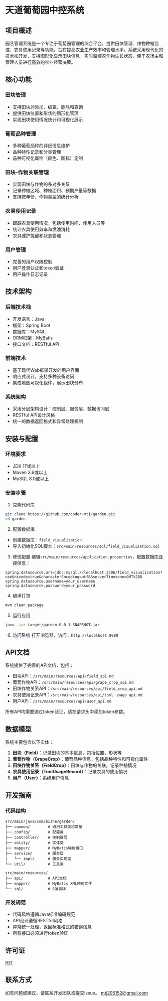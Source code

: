 # 天道葡萄园中控系统

## 项目概述

园艺管理系统是一个专注于葡萄园管理的综合平台，提供田块管理、作物种植监控、农具使用记录等功能，旨在提高农业生产效率和管理水平。系统采用现代化的技术栈开发，支持图形化显示田块信息，实时监控农作物生长状态，便于农场主和管理人员进行高效的农业经营决策。

## 核心功能

### 田块管理
- 支持田块的添加、编辑、删除和查询
- 提供田块位置和形状的图形化管理
- 实现田块使用情况统计和可视化展示

### 葡萄品种管理
- 多种葡萄品种的详细信息维护
- 品种特性记录和分类管理
- 品种可视化属性（颜色、图标）定制

### 田块-作物关联管理
- 实现田块与作物的多对多关系
- 记录种植区域、种植面积、预期产量等数据
- 支持按年份、作物类型的统计分析

### 农具使用记录
- 跟踪农具使用情况，包括使用时间、使用人员等
- 统计农具使用效率和燃油消耗
- 农具维护提醒和状态管理

### 用户管理
- 完善的用户权限控制
- 用户登录认证和token验证
- 用户操作日志记录

## 技术架构

### 后端技术栈
- 开发语言：Java
- 框架：Spring Boot
- 数据库：MySQL
- ORM框架：MyBatis
- 接口文档：RESTful API

### 前端技术
- 基于现代Web框架开发的用户界面
- 响应式设计，支持多种设备访问
- 集成地图可视化组件，展示田块分布

### 系统架构
- 采用分层架构设计：控制层、服务层、数据访问层
- RESTful API设计风格
- 统一的数据返回格式和异常处理机制

## 安装与配置

### 环境要求
- JDK 17或以上
- Maven 3.6或以上
- MySQL 8.0或以上

### 安装步骤

1. 克隆代码库
```bash
git clone https://github.com/coder-mtj/garden.git
cd garden
```

2. 配置数据库
- 创建数据库：`field_visualization`
- 导入初始化SQL脚本：`src/main/resources/sql/field_visualization.sql`

3. 修改配置
编辑`src/main/resources/application.properties`，配置数据库连接信息：
```properties
spring.datasource.url=jdbc:mysql://localhost:3306/field_visualization?useUnicode=true&characterEncoding=utf8&serverTimezone=GMT%2B8
spring.datasource.username=your_username
spring.datasource.password=your_password
```

4. 编译打包
```bash
mvn clean package
```

5. 运行应用
```bash
java -jar target/garden-0.0.1-SNAPSHOT.jar
```

6. 访问系统
打开浏览器，访问：`http://localhost:8080`

## API文档

系统提供了完善的API文档，包括：

- 田块API：`/src/main/resources/api/field_api.md`
- 葡萄作物API：`/src/main/resources/api/grape_crop_api.md`
- 田块作物关系API：`/src/main/resources/api/field_crop_api.md`
- 农具使用记录API：`/src/main/resources/api/tool_usage_api.md`
- 用户API：`/src/main/resources/api/user_api.md`

所有API均需要通过token验证，请在请求头中添加token参数。

## 数据模型

系统主要包含以下实体：

1. **田块（Field）**：记录田块的基本信息，包括位置、形状等
2. **葡萄作物（GrapeCrop）**：葡萄品种信息，包括品种特性和可视化属性
3. **田块作物关系（FieldCrop）**：田块与作物的关联，记录种植情况
4. **农具使用记录（ToolUsageRecord）**：记录农具的使用情况
5. **用户（User）**：系统用户信息

## 开发指南

### 代码结构
```
src/main/java/com/bishe/garden/
├── common/        # 通用工具类和常量
├── config/        # 配置类
├── controller/    # 控制器层
├── entity/        # 实体类
├── mapper/        # MyBatis映射接口
├── service/       # 服务层
│   └── impl/      # 服务实现类
└── util/          # 工具类

src/main/resources/
├── api/           # API文档
├── mapper/        # MyBatis XML映射文件
└── sql/           # SQL脚本
```

### 开发规范
- 代码风格遵循Java标准编码规范
- API设计遵循RESTful风格
- 异常统一处理，返回标准格式的错误信息
- 所有接口必须进行token验证

## 许可证

[HIT](License)

## 联系方式

如有问题或建议，请联系开发团队或提交Issue。 
mtj295152@gmail.com
